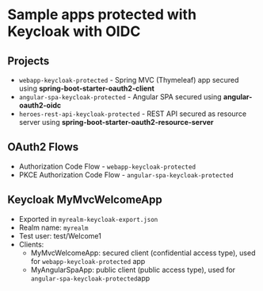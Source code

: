 # Sample apps protected with Keycloak with OIDC

## Projects
* `webapp-keycloak-protected` - Spring MVC (Thymeleaf) app secured using **spring-boot-starter-oauth2-client**
* `angular-spa-keycloak-protected` - Angular SPA secured using **angular-oauth2-oidc**
* `heroes-rest-api-keycloak-protected` - REST API secured as resource server using **spring-boot-starter-oauth2-resource-server**

## OAuth2 Flows
* Authorization Code Flow - `webapp-keycloak-protected`
* PKCE Authorization Code Flow - `angular-spa-keycloak-protected`

## Keycloak MyMvcWelcomeApp
* Exported in `myrealm-keycloak-export.json`
* Realm name: `myrealm`
* Test user: test/Welcome1
* Clients:
    - MyMvcWelcomeApp: secured client (confidential access type), used for `webapp-keycloak-protected` app
    - MyAngularSpaApp: public client (public access type), used for `angular-spa-keycloak-protected`app
